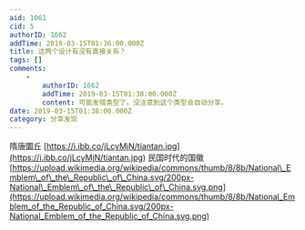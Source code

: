 ```yaml
---
aid: 1061
cid: 5
authorID: 1662
addTime: 2019-03-15T01:36:00.000Z
title: 这两个设计有没有直接关系？
tags: []
comments:
    -
        authorID: 1662
        addTime: 2019-03-15T01:38:00.000Z
        content: 可能发错类型了。没注意到这个类型会自动分享。
date: 2019-03-15T01:38:00.000Z
category: 分享发现
---
```


隋唐圜丘 [https://i.ibb.co/jLcyMjN/tiantan.jpg](https://i.ibb.co/jLcyMjN/tiantan.jpg) 民国时代的国徽 [https://upload.wikimedia.org/wikipedia/commons/thumb/8/8b/National\_Emblem\_of\_the\_Republic\_of\_China.svg/200px-National\_Emblem\_of\_the\_Republic\_of\_China.svg.png](https://upload.wikimedia.org/wikipedia/commons/thumb/8/8b/National_Emblem_of_the_Republic_of_China.svg/200px-National_Emblem_of_the_Republic_of_China.svg.png)
